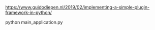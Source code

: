 https://www.guidodiepen.nl/2019/02/implementing-a-simple-plugin-framework-in-python/

python main_application.py